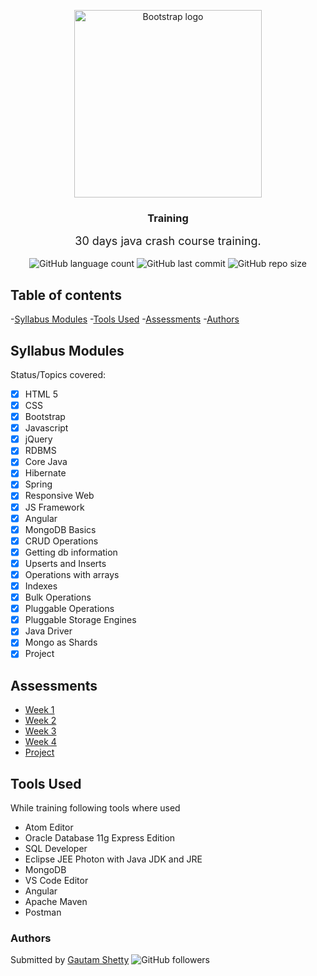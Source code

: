 
<p align="center">
  <a href="https://www.dxc.technology/">
    <img src="https://assets1.dxc.technology/newsroom/images/dxc_logo_hz_blk_rgb_300.png" alt="Bootstrap logo" width="300">
  </a>
</p>
<h3 align="center">Training</h3>
<p align="center">
	<font size="4">
		30 days java crash course training.
	</font><br><br>
<img alt="GitHub language count" src="https://img.shields.io/github/languages/count/gautam-shetty/training">	
<img alt="GitHub last commit" src="https://img.shields.io/github/last-commit/gautam-shetty/training">
<img alt="GitHub repo size" src="https://img.shields.io/github/repo-size/gautam-shetty/training">
</p>

## Table of contents
-[Syllabus Modules](#syllabus-modules)
-[Tools Used](#tools-used)
-[Assessments](#assessments)
-[Authors](#authors)

## Syllabus Modules

Status/Topics covered:

- [x] HTML 5
- [x] CSS
- [x] Bootstrap
- [x] Javascript
- [x] jQuery
- [x] RDBMS
- [x] Core Java
- [x] Hibernate
- [x] Spring
- [x] Responsive Web
- [x] JS Framework
- [x] Angular
- [x] MongoDB Basics
- [x] CRUD Operations
- [x] Getting db information
- [x] Upserts and Inserts
- [x] Operations with arrays
- [x] Indexes
- [x] Bulk Operations
- [x] Pluggable Operations
- [x] Pluggable Storage Engines 
- [x] Java Driver
- [x] Mongo as Shards 
- [x] Project

## Assessments
* [Week 1](https://github.com/gautam-shetty/assessments/tree/master/20092019)
* [Week 2](https://github.com/gautam-shetty/assessments/tree/master/03102019)
* [Week 3](https://github.com/gautam-shetty/assessments/tree/master/18102019)
* [Week 4](https://github.com/gautam-shetty/assessments/tree/master/23102019)
* [Project](https://github.com/gautam-shetty/quickbid)

## Tools Used
While training following tools where used
* Atom Editor
* Oracle Database 11g Express Edition
* SQL Developer
* Eclipse JEE Photon with Java JDK and JRE
* MongoDB
* VS Code Editor
* Angular
* Apache Maven
* Postman

### Authors
Submitted by [Gautam Shetty](https://github.com/gautam-shetty) <img alt="GitHub followers" src="https://img.shields.io/github/followers/gautam-shetty?label=Follow&style=social">
